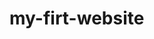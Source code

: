 # my-firt-website
<html>
    <head>
        <title>
           MAX
    </title>
<style>
     #image{
        
        margin-left: 600px;
        margin-right: 350px;
        margin-top: 250px;
        margin-bottom: 200px;
    }
    #allign_form{
        margin-left: 600px;
        margin-right: 350px;
        margin-top: 0px;
        margin-bottom:100px;
       
    }
    </style>
    </head>
    <body>
 
        <div id="image">
            <img src="D://My Code//Harvard_CS_51//google_logo1.png">
        </div>

       <div id="allign_form">
        <form action="https://google.com/search">
            <input type="text" name="q">
            <input type="submit" value="Google Search">
       </div>
       
      
    
    </body>
</html>
